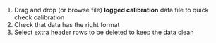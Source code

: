 1.  Drag and drop (or browse file)  **logged calibration** data file to quick check calibration
2.  Check that data has the right format
3.  Select extra header rows to be deleted to keep the data clean
   
